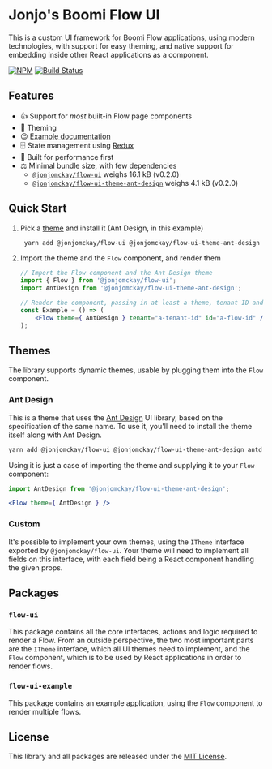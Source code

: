 Jonjo's Boomi Flow UI
=====================

This is a custom UI framework for Boomi Flow applications, using modern technologies, with support for
easy theming, and native support for embedding inside other React applications as a component.

[![NPM](https://img.shields.io/npm/v/@jonjomckay/flow-ui.svg)](https://www.npmjs.com/package/@jonjomckay/flow-ui) [![Build Status](https://travis-ci.com/jonjomckay/flow-ui.svg?branch=master)](https://travis-ci.com/jonjomckay/flow-ui)

## Features

* 👍 Support for _most_ built-in Flow page components
* 🎨 Theming
* 😍 [Example documentation](https://jonjomckay.github.io/flow-ui)
* 🗄️ State management using [Redux](https://redux.js.org)
* 🚀 Built for performance first
* ⚖️ Minimal bundle size, with few dependencies
    * [`@jonjomckay/flow-ui`](https://bundlephobia.com/result?p=@jonjomckay/flow-ui@0.2.0) weighs 16.1 kB (v0.2.0)
    * [`@jonjomckay/flow-ui-theme-ant-design`](https://bundlephobia.com/result?p=@jonjomckay/flow-ui-theme-ant-design@0.2.0) weighs 4.1 kB (v0.2.0)

## Quick Start

1. Pick a [theme](#themes) and install it (Ant Design, in this example)

    ```bash
     yarn add @jonjomckay/flow-ui @jonjomckay/flow-ui-theme-ant-design antd
    ```

2. Import the theme and the `Flow` component, and render them

    ```jsx
    // Import the Flow component and the Ant Design theme
    import { Flow } from '@jonjomckay/flow-ui';
    import AntDesign from '@jonjomckay/flow-ui-theme-ant-design';
    
    // Render the component, passing in at least a theme, tenant ID and flow ID
    const Example = () => (
        <Flow theme={ AntDesign } tenant="a-tenant-id" id="a-flow-id" />
    );
    ```

## Themes

The library supports dynamic themes, usable by plugging them into the `Flow` component.

### Ant Design

This is a theme that uses the [Ant Design](https://ant.design) UI library, based on the specification of the same name. To
use it, you'll need to install the theme itself along with Ant Design.

```bash
yarn add @jonjomckay/flow-ui @jonjomckay/flow-ui-theme-ant-design antd
```

Using it is just a case of importing the theme and supplying it to your `Flow` component:

```jsx
import AntDesign from '@jonjomckay/flow-ui-theme-ant-design';

<Flow theme={ AntDesign } />
```

### Custom

It's possible to implement your own themes, using the `ITheme` interface exported by `@jonjomckay/flow-ui`. Your theme
will need to implement all fields on this interface, with each field being a React component handling the given props.

## Packages

### `flow-ui`

This package contains all the core interfaces, actions and logic required to render a Flow. From an outside perspective,
the two most important parts are the `ITheme` interface, which all UI themes need to implement, and the `Flow` component,
which is to be used by React applications in order to render flows.

### `flow-ui-example`

This package contains an example application, using the `Flow` component to render multiple flows.

## License

This library and all packages are released under the [MIT License](https://opensource.org/licenses/MIT).
